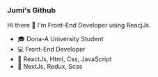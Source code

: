 ### Jumi's Github

Hi there 👋 I'm Front-End Developer using ReacjJs.

- 🎓 Dona-A University Student
- 💻 Front-End Developer
- 🥇 ReactJs, Html, Css, JavaScript
- 🥈 NextJs, Redux, Scss
